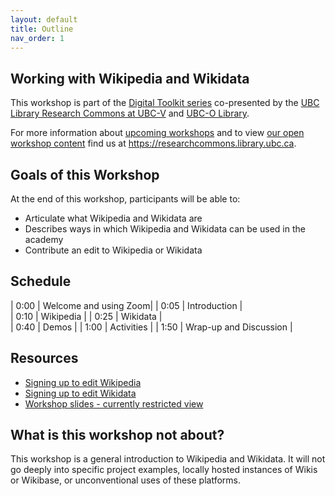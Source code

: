 ```yaml
---
layout: default
title: Outline
nav_order: 1
---
```

## Working with Wikipedia and Wikidata

This workshop is part of the <a href="https://libcal.library.ubc.ca/calendar/vancouver/?t=g&q=Digital%20toolkit&cid=7544&cal=7544&inc=0">Digital Toolkit series</a> co-presented by the <a href="https://researchcommons.library.ubc.ca/">UBC Library Research Commons at UBC-V</a>  and <a href="https://library.ok.ubc.ca/">UBC-O Library</a>.

For more information about [upcoming workshops](https://researchcommons.library.ubc.ca/events/) and to view [our open workshop content](https://researchcommons.library.ubc.ca/oer/) find us at <a href="
https://researchcommons.library.ubc.ca">https://researchcommons.library.ubc.ca</a>.

## Goals of this Workshop

At the end of this workshop, participants will be able to:
* Articulate what Wikipedia and Wikidata are
* Describes ways in which Wikipedia and Wikidata can be used in the academy
* Contribute an edit to Wikipedia or Wikidata   

## Schedule

| 0:00 | Welcome and using Zoom|
| 0:05 | Introduction |  
| 0:10 | Wikipedia |
| 0:25 | Wikidata |   
| 0:40 | Demos |
| 1:00 | Activities |
| 1:50 | Wrap-up and Discussion |

## Resources
* [Signing up to edit Wikipedia](https://en.wikipedia.org/w/index.php?title=Special:CreateAccount&returnto=Wikipedia%3AWhy+create+an+account%3F)
* [Signing up to edit Wikidata](https://www.wikidata.org/w/index.php?title=Special:CreateAccount&returnto=Wikidata%3AMain+Page)
* [Workshop slides - currently restricted view](https://docs.google.com/presentation/d/1qzRTPbH-Nha3AgJCXkbFkkPf-apqpvX443CE6MfeeHk/edit?usp=sharing)

## What is this workshop not about?

This workshop is a general introduction to Wikipedia and Wikidata. It will not go deeply into specific project examples, locally hosted instances of Wikis or Wikibase, or unconventional uses of these platforms.
